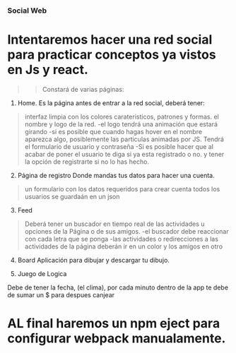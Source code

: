 ### Social Web

# Intentaremos hacer una red social para practicar conceptos ya vistos en Js y react.

>> Constará de varias páginas:

1. Home.
Es la página antes de entrar a la red social, deberá tener:

> interfaz limpia con los colores carateristicos, patrones y formas.
>el nombre y logo de la red. 
  -el logo tendrá una animación que estará girando
  -si es posible que cuando hagas hover en el nombre aparezca algo, posiblemente las particulas animadas por JS.
>Tendrá el formulario de usuario y contraseña
  -Si es posible hacer que al acabar de poner el usuario te diga si ya esta registrado o no.
>y tener la opción de registrarte si no lo has hecho.

2. Página de registro
Donde mandas tus datos para hacer una cuenta.

>un formulario con los datos requeridos para crear cuenta
>todos los usuarios se guardaán en un json

3. Feed

>Deberá tener un buscador en tiempo real de las actividades u opciones de la Página o de sus amigos.
  -el buscador debe reaccionar con cada letra que se ponga
  -las actividades o redirecciones a las actividades de la página deberán ir en un color y los amigos en otro

4. Board
Aplicación para dibujar y descargar tu dibujo.

5. Juego de Logica

Debe de tener la fecha, (el clima), por cada minuto dentro de la app te debe de sumar un $ para despues canjear

# AL final haremos un npm eject para configurar webpack manualamente.
